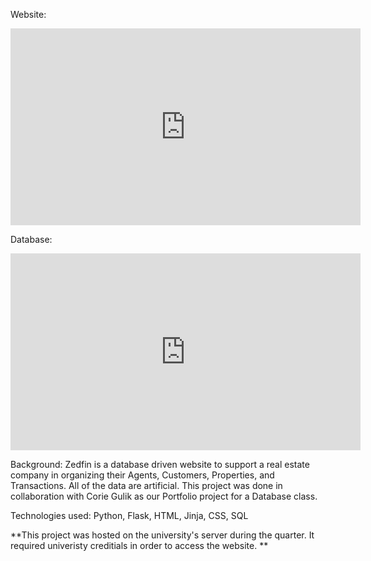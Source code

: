 Website:
<iframe width="560" height="315" src="https://www.youtube.com/embed/Z9NS7UnPeek?si=cLDlo1JegCHNMcxX" title="YouTube video player" frameborder="0" allow="accelerometer; autoplay; clipboard-write; encrypted-media; gyroscope; picture-in-picture; web-share" allowfullscreen></iframe>

Database:
<iframe width="560" height="315" src="https://www.youtube.com/embed/Nh1Nd7Z3sgU?si=csxRti1l3HyeLTyZ" title="YouTube video player" frameborder="0" allow="accelerometer; autoplay; clipboard-write; encrypted-media; gyroscope; picture-in-picture; web-share" allowfullscreen></iframe>


Background: 
Zedfin is a database driven website to support a real estate company in organizing their Agents, Customers, Properties, and Transactions. All of the data are artificial. This project was done in collaboration with Corie Gulik as our Portfolio project for a Database class. 

Technologies used: 
Python, Flask, HTML, Jinja, CSS, SQL



**This project was hosted on the university's server during the quarter. It required univeristy creditials in order to access the website. **
